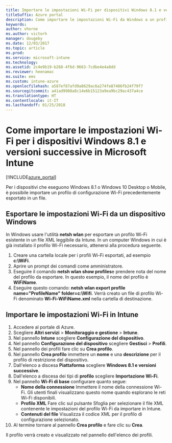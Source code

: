 ```yaml
---
title: Importare le impostazioni Wi-Fi per dispositivi Windows 8.1 e versioni successive
titleSuffix: Azure portal
description: Come importare le impostazioni Wi-Fi da Windows a un profilo Wi-Fi di Intune."
keywords: 
author: vhorne
ms.author: victorh
manager: dougeby
ms.date: 12/03/2017
ms.topic: article
ms.prod: 
ms.service: microsoft-intune
ms.technology: 
ms.assetid: 2c4e9b19-b268-4f6d-9663-7cdbe4e4a8dd
ms.reviewer: heenamac
ms.suite: ems
ms.custom: intune-azure
ms.openlocfilehash: a587ef87afd9a8629ac6a274fe87406fb24f79f7
ms.sourcegitcommit: a41ad9988a8c14e6b15123a9ea9bc29ac437a4ce
ms.translationtype: HT
ms.contentlocale: it-IT
ms.lasthandoff: 01/25/2018
---
```

# <a name="how-to-import-wi-fi-settings-for-windows-81-and-later-devices-in-microsoft-intune"></a>Come importare le impostazioni Wi-Fi per i dispositivi Windows 8.1 e versioni successive in Microsoft Intune

[!INCLUDE[azure_portal](./includes/azure_portal.md)]

Per i dispositivi che eseguono Windows 8.1 o Windows 10 Desktop o Mobile, è possibile importare un profilo di configurazione Wi-Fi precedentemente esportato in un file.

## <a name="export-wi-fi-settings-from-a-windows-device"></a>Esportare le impostazioni Wi-Fi da un dispositivo Windows

In Windows usare l'utilità **netsh wlan** per esportare un profilo Wi-Fi esistente in un file XML leggibile da Intune. In un computer Windows in cui è già installato il profilo Wi-Fi necessario, attenersi alla procedura seguente.
1. Creare una cartella locale per i profili Wi-Fi esportati, ad esempio **c:\WiFi**.
1. Aprire un prompt dei comandi come amministratore.
1. Eseguire il comando **netsh wlan show profiles**e prendere nota del nome del profilo da esportare. In questo esempio, il nome del profilo è **WiFiName**.
1. Eseguire questo comando: **netsh wlan export profile name="ProfileName" folder=c:\Wifi**. Verrà creato un file di profilo Wi-Fi denominato **Wi-Fi-WiFiName.xml** nella cartella di destinazione.

## <a name="import-the-wi-fi-settings-into-intune"></a>Importare le impostazioni Wi-Fi in Intune

1. Accedere al portale di Azure.
2. Scegliere **Altri servizi** > **Monitoraggio e gestione** > **Intune**.
3. Nel pannello **Intune** scegliere **Configurazione del dispositivo**.
2. Nel pannello **Configurazione del dispositivo** scegliere **Gestisci** > **Profili**.
3. Nel pannello dei profili fare clic su **Crea profilo**.
4. Nel pannello **Crea profilo** immettere un **nome** e una **descrizione** per il profilo di restrizione del dispositivo.
5. Dall'elenco a discesa **Piattaforma** scegliere **Windows 8.1 e versioni successive**.
6. Dall'elenco a discesa dei tipi di **profilo** scegliere **Importazione Wi-Fi**.
7. Nel pannello **Wi-Fi di base** configurare quanto segue:
    - **Nome della connessione** Immettere il nome della connessione Wi-Fi. Gli utenti finali visualizzano questo nome quando esplorano le reti Wi-Fi disponibili.
    - **Profilo XML** Fare clic sul pulsante Sfoglia per selezionare il file XML contenente le impostazioni del profilo Wi-Fi da importare in Intune.
    - **Contenuti del file** Visualizza il codice XML per il profilo di configurazione selezionato.
8. Al termine tornare al pannello **Crea profilo** e fare clic su **Crea**.

Il profilo verrà creato e visualizzato nel pannello dell'elenco dei profili.

